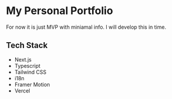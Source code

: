 # My Personal Portfolio

For now it is just MVP with miniamal info. I will develop this in time.


## Tech Stack

- Next.js
- Typescript
- Tailwind CSS
- i18n
- Framer Motion
- Vercel

